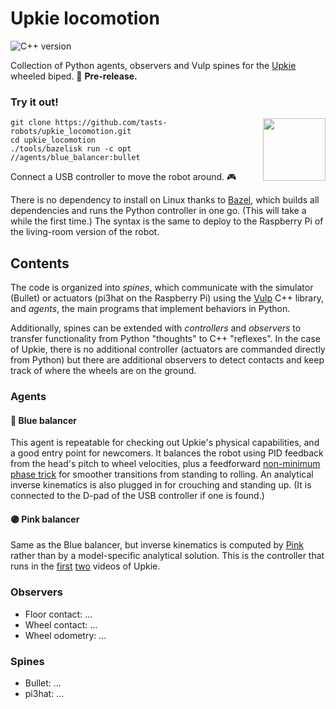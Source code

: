 # Upkie locomotion

![C++ version](https://img.shields.io/badge/C++-17/20-blue.svg?style=flat)

Collection of Python agents, observers and Vulp spines for the [Upkie](https://hackaday.io/project/185729-upkie-wheeled-biped-robot) wheeled biped. 🚧 **Pre-release.**

### Try it out!

<!-- GIF: https://user-images.githubusercontent.com/1189580/170491850-dfbb4786-12ff-4fe8-8080-9413d68acfc1.gif -->
<!-- Issue: https://github.com/github/feedback/discussions/17256 -->
<img src="https://user-images.githubusercontent.com/1189580/170496331-e1293dd3-b50c-40ee-9c2e-f75f3096ebd8.png" height="100" align="right" />

```console
git clone https://github.com/tasts-robots/upkie_locomotion.git
cd upkie_locomotion
./tools/bazelisk run -c opt //agents/blue_balancer:bullet
```

Connect a USB controller to move the robot around. 🎮

There is no dependency to install on Linux thanks to [Bazel](https://bazel.build/), which builds all dependencies and runs the Python controller in one go. (This will take a while the first time.) The syntax is the same to deploy to the Raspberry Pi of the living-room version of the robot.

## Contents

The code is organized into *spines*, which communicate with the simulator (Bullet) or actuators (pi3hat on the Raspberry Pi) using the [Vulp](https://github.com/tasts-robots/vulp) C++ library, and *agents*, the main programs that implement behaviors in Python.

Additionally, spines can be extended with *controllers* and *observers* to transfer functionality from Python "thoughts" to C++ "reflexes". In the case of Upkie, there is no additional controller (actuators are commanded directly from Python) but there are additional observers to detect contacts and keep track of where the wheels are on the ground.

### Agents

#### 🔵 Blue balancer

This agent is repeatable for checking out Upkie's physical capabilities, and a good entry point for newcomers. It balances the robot using PID feedback from the head's pitch to wheel velocities, plus a feedforward [non-minimum phase trick](https://github.com/tasts-robots/upkie_locomotion/blob/55a331c6a6a165761a85087b7bea35d1403a6cf9/agents/blue_balancer/wheel_balancer.py#L368) for smoother transitions from standing to rolling. An analytical inverse kinematics is also plugged in for crouching and standing up. (It is connected to the D-pad of the USB controller if one is found.)

#### 🟣 Pink balancer

Same as the Blue balancer, but inverse kinematics is computed by [Pink](https://github.com/tasts-robots/pink) rather than by a model-specific analytical solution. This is the controller that runs in the [first](https://www.youtube.com/shorts/8b36XcCgh7s) [two](https://www.youtube.com/watch?v=NO_TkHGS0wQ) videos of Upkie.

### Observers

* Floor contact: ...
* Wheel contact: ...
* Wheel odometry: ...

### Spines

* Bullet: ...
* pi3hat: ...
